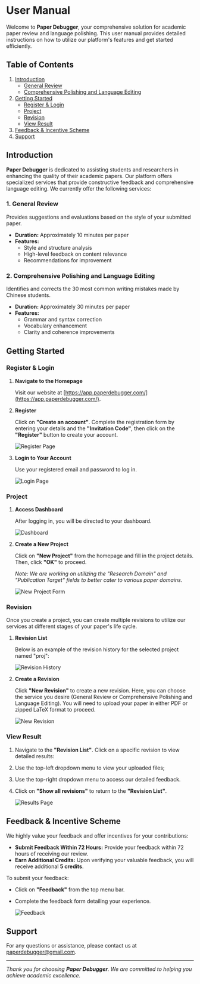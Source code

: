 # User Manual

Welcome to **Paper Debugger**, your comprehensive solution for academic paper review and language polishing. This user manual provides detailed instructions on how to utilize our platform's features and get started efficiently.

## Table of Contents

1. [Introduction](#introduction)
   - [General Review](#1-general-review)
   - [Comprehensive Polishing and Language Editing](#2-comprehensive-polishing-and-language-editing)
2. [Getting Started](#getting-started)
   - [Register & Login](#register--login)
   - [Project](#project)
   - [Revision](#revision)
   - [View Result](#view-result)
3. [Feedback & Incentive Scheme](#feedback--incentive-scheme)
4. [Support](#support)

## Introduction

**Paper Debugger** is dedicated to assisting students and researchers in enhancing the quality of their academic papers. Our platform offers specialized services that provide constructive feedback and comprehensive language editing. We currently offer the following services:

### 1. General Review

Provides suggestions and evaluations based on the style of your submitted paper.

- **Duration:** Approximately 10 minutes per paper
- **Features:**
  - Style and structure analysis
  - High-level feedback on content relevance
  - Recommendations for improvement

### 2. Comprehensive Polishing and Language Editing

Identifies and corrects the 30 most common writing mistakes made by Chinese students.

- **Duration:** Approximately 30 minutes per paper
- **Features:**
  - Grammar and syntax correction
  - Vocabulary enhancement
  - Clarity and coherence improvements

## Getting Started

### Register & Login

1. **Navigate to the Homepage**

   Visit our website at [https://app.paperdebugger.com/](https://app.paperdebugger.com/).

2. **Register**

   Click on **"Create an account"**. Complete the registration form by entering your details and the **"Invitation Code"**, then click on the **"Register"** button to create your account.

   ![Register Page](assets/user_manual/register.jpg)

3. **Login to Your Account**

   Use your registered email and password to log in.

   ![Login Page](assets/user_manual/login.jpg)

### Project

1. **Access Dashboard**

   After logging in, you will be directed to your dashboard.

   ![Dashboard](assets/user_manual/home.jpg)

2. **Create a New Project**

   Click on **"New Project"** from the homepage and fill in the project details. Then, click **"OK"** to proceed.

   *Note: We are working on utilizing the "Research Domain" and "Publication Target" fields to better cater to various paper domains.*

   ![New Project Form](assets/user_manual/new_project.jpg)

### Revision

Once you create a project, you can create multiple revisions to utilize our services at different stages of your paper's life cycle.

1. **Revision List**

   Below is an example of the revision history for the selected project named "proj":

   ![Revision History](assets/user_manual/project_revisions.jpg)

2. **Create a Revision**

   Click **"New Revision"** to create a new revision. Here, you can choose the service you desire (General Review or Comprehensive Polishing and Language Editing). You will need to upload your paper in either PDF or zipped LaTeX format to proceed.

   ![New Revision](assets/user_manual/new_revision.jpg)

### View Result
1. Navigate to the **"Revision List"**. Click on a specific revision to view detailed results:
2. Use the top-left dropdown menu to view your uploaded files;
3. Use the top-right dropdown menu to access our detailed feedback.
4. Click on **"Show all revisions"** to return to the **"Revision List"**.

   ![Results Page](assets/user_manual/view_results.jpg)

## Feedback & Incentive Scheme

We highly value your feedback and offer incentives for your contributions:

- **Submit Feedback Within 72 Hours:** Provide your feedback within 72 hours of receiving our review.
- **Earn Additional Credits:** Upon verifying your valuable feedback, you will receive additional **5 credits**.

To submit your feedback:

- Click on **"Feedback"** from the top menu bar.
- Complete the feedback form detailing your experience.

    ![Feedback](assets/user_manual/feedback.jpg)

## Support

For any questions or assistance, please contact us at [paperdebugger@gmail.com](mailto:paperdebugger@gmail.com).

---

*Thank you for choosing **Paper Debugger**. We are committed to helping you achieve academic excellence.*
